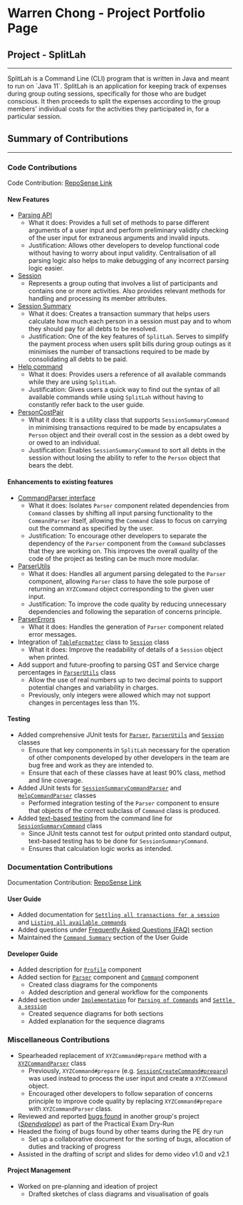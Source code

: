 # Warren Chong - Project Portfolio Page

## Project - SplitLah
<hr>
SplitLah is a Command Line (CLI) program that is written in Java and meant to run on `Java 11`. SplitLah is an 
application for keeping track of expenses during group outing sessions, specifically for those 
who are budget conscious. It then proceeds to split the expenses according to the group members' individual costs for 
the activities they participated in, for a particular session.

## Summary of Contributions
<hr>

### Code Contributions
Code Contribution: [RepoSense Link](https://nus-cs2113-ay2122s2.github.io/tp-dashboard/?search=&sort=totalCommits%20dsc&sortWithin=title&since=2022-02-18&timeframe=commit&mergegroup=&groupSelect=groupByRepos&breakdown=true&checkedFileTypes=docs~functional-code~test-code~other&tabOpen=true&tabType=authorship&tabAuthor=warrencxw&tabRepo=AY2122S2-CS2113T-T10-1%2Ftp%5Bmaster%5D&authorshipIsMergeGroup=false&authorshipFileTypes=functional-code~test-code~other&authorshipIsBinaryFileTypeChecked=false)

#### New Features
* [Parsing API](https://github.com/AY2122S2-CS2113T-T10-1/tp/tree/master/src/main/java/seedu/splitlah/parser)
   * What it does: Provides a full set of methods to parse different arguments of a user input
     and perform preliminary validity checking of the user input for extraneous arguments and invalid inputs.
   * Justification: Allows other developers to develop functional code without having to worry about input validity.
     Centralisation of all parsing logic also helps to make debugging of any incorrect parsing logic easier.
* [Session](https://github.com/AY2122S2-CS2113T-T10-1/tp/blob/master/src/main/java/seedu/splitlah/data/Session.java)
   * Represents a group outing that involves a list of participants and contains one or more activities.
     Also provides relevant methods for handling and processing its member attributes.
* [Session Summary](https://github.com/AY2122S2-CS2113T-T10-1/tp/blob/master/src/main/java/seedu/splitlah/command/SessionSummaryCommand.java)
   * What it does: Creates a transaction summary that helps users calculate how much each person in a session
     must pay and to whom they should pay for all debts to be resolved.
   * Justification: One of the key features of `SplitLah`. Serves to simplify the payment process when users split
     bills during group outings as it minimises the number of transactions required to be made by consolidating all
     debts to be paid.
* [Help command](https://github.com/AY2122S2-CS2113T-T10-1/tp/blob/master/src/main/java/seedu/splitlah/command/HelpCommand.java)
   * What it does: Provides users a reference of all available commands while they are using `SplitLah`.
   * Justification: Gives users a quick way to find out the syntax of all available commands while using `SplitLah` 
     without having to constantly refer back to the user guide.
* [PersonCostPair](https://github.com/AY2122S2-CS2113T-T10-1/tp/blob/master/src/main/java/seedu/splitlah/util/PersonCostPair.java)
   * What it does: It is a utility class that supports `SessionSummaryCommand` in minimising transactions required to be
     made by encapsulates a `Person` object and their overall cost in the session as a debt owed by or owed to an individual.
   * Justification: Enables `SessionSummaryCommand` to sort all debts in the session without losing the ability to
     refer to the `Person` object that bears the debt.

#### Enhancements to existing features
 * [CommandParser interface](https://github.com/AY2122S2-CS2113T-T10-1/tp/blob/master/src/main/java/seedu/splitlah/parser/commandparser/CommandParser.java)
   * What it does: Isolates `Parser` component related dependencies from `Command` classes by shifting all input parsing
     functionality to the `CommandParser` itself, allowing the `Command` class to focus on carrying out the command
     as specified by the user.
   * Justification: To encourage other developers to separate the dependency of the `Parser` component from the `Command`
     subclasses that they are working on. This improves the overall quality of the code of the project as testing can be
     much more modular.
 * [ParserUtils](https://github.com/AY2122S2-CS2113T-T10-1/tp/blob/master/src/main/java/seedu/splitlah/parser/ParserUtils.java)
   * What it does: Handles all argument parsing delegated to the `Parser` component, allowing `Parser` class to
     have the sole purpose of returning an `XYZCommand` object corresponding to the given user input.
   * Justification: To improve the code quality by reducing unnecessary dependencies and following the separation of
     concerns principle.
 * [ParserErrors](https://github.com/AY2122S2-CS2113T-T10-1/tp/blob/master/src/main/java/seedu/splitlah/parser/ParserErrors.java)
   * What it does: Handles the generation of `Parser` component related error messages.
 * Integration of [`TableFormatter`](https://github.com/AY2122S2-CS2113T-T10-1/tp/blob/master/src/main/java/seedu/splitlah/ui/TableFormatter.java) class to 
   [`Session`](https://github.com/AY2122S2-CS2113T-T10-1/tp/blob/master/src/main/java/seedu/splitlah/data/Session.java) class
   * What it does: Improve the readability of details of a `Session` object when printed.
 * Add support and future-proofing to parsing GST and Service charge percentages in [`ParserUtils`](https://github.com/AY2122S2-CS2113T-T10-1/tp/blob/master/src/main/java/seedu/splitlah/parser/ParserUtils.java) class
   * Allow the use of real numbers up to two decimal points to support potential changes and variability in charges.
   * Previously, only integers were allowed which may not support changes in percentages less than 1%.

#### Testing
 * Added comprehensive JUnit tests for
   [`Parser`](https://github.com/AY2122S2-CS2113T-T10-1/tp/blob/master/src/test/java/seedu/splitlah/parser/ParserTest.java),
   [`ParserUtils`](https://github.com/AY2122S2-CS2113T-T10-1/tp/blob/master/src/test/java/seedu/splitlah/parser/ParserUtilsTest.java) and 
   [`Session`](https://github.com/AY2122S2-CS2113T-T10-1/tp/blob/master/src/test/java/seedu/splitlah/data/SessionTest.java) classes
   * Ensure that key components in `SplitLah` necessary for the operation of other components developed by other
     developers in the team are bug free and work as they are intended to.
   * Ensure that each of these classes have at least 90% class, method and line coverage.
 * Added JUnit tests for
   [`SessionSummaryCommandParser`](https://github.com/AY2122S2-CS2113T-T10-1/tp/blob/master/src/test/java/seedu/splitlah/parser/commandparser/SessionSummaryCommandParserTest.java) and 
   [`HelpCommandParser`](https://github.com/AY2122S2-CS2113T-T10-1/tp/blob/master/src/test/java/seedu/splitlah/parser/commandparser/HelpCommandParserTest.java) classes
   * Performed integration testing of the `Parser` component to ensure that objects of the correct subclass of
     `Command` class is produced.
 * Added [text-based testing](https://github.com/AY2122S2-CS2113T-T10-1/tp/tree/master/text-ui-test)
   from the command line for [`SessionSummaryCommand`](https://github.com/AY2122S2-CS2113T-T10-1/tp/blob/master/src/main/java/seedu/splitlah/command/SessionSummaryCommand.java) class
   * Since JUnit tests cannot test for output printed onto standard output, text-based testing has to be done for `SessionSummaryCommand`.
   * Ensures that calculation logic works as intended.

### Documentation Contributions
Documentation Contribution: [RepoSense Link](https://nus-cs2113-ay2122s2.github.io/tp-dashboard/?search=&sort=totalCommits%20dsc&sortWithin=title&since=2022-02-18&timeframe=commit&mergegroup=&groupSelect=groupByRepos&breakdown=true&checkedFileTypes=docs~functional-code~test-code~other&tabOpen=true&tabType=authorship&tabAuthor=warrencxw&tabRepo=AY2122S2-CS2113T-T10-1%2Ftp%5Bmaster%5D&authorshipIsMergeGroup=false&authorshipFileTypes=docs&authorshipIsBinaryFileTypeChecked=false)

#### User Guide
 * Added documentation for 
   [`Settling all transactions for a session`](https://ay2122s2-cs2113t-t10-1.github.io/tp/UserGuide.html#settling-all-transactions-for-a-session-session-summary) and
   [`Listing all available commands`](https://ay2122s2-cs2113t-t10-1.github.io/tp/UserGuide.html#listing-all-available-commands-help)
 * Added questions under [Frequently Asked Questions (FAQ)](https://ay2122s2-cs2113t-t10-1.github.io/tp/UserGuide.html#faq) section
 * Maintained the [`Command Summary`](https://ay2122s2-cs2113t-t10-1.github.io/tp/UserGuide.html#command-summary) section of the User Guide

#### Developer Guide
 * Added description for [`Profile`](https://ay2122s2-cs2113t-t10-1.github.io/tp/DeveloperGuide.html#profile-component) component
 * Added section for [`Parser`](https://ay2122s2-cs2113t-t10-1.github.io/tp/DeveloperGuide.html#parser-component) component and 
   [`Command`](https://ay2122s2-cs2113t-t10-1.github.io/tp/DeveloperGuide.html#command-component) component
   * Created class diagrams for the components
   * Added description and general workflow for the components
 * Added section under [`Implementation`](https://ay2122s2-cs2113t-t10-1.github.io/tp/DeveloperGuide.html#implementation) for 
   [`Parsing of Commands`](https://ay2122s2-cs2113t-t10-1.github.io/tp/DeveloperGuide.html#parsing-of-commands) and 
   [`Settle a session`](https://ay2122s2-cs2113t-t10-1.github.io/tp/DeveloperGuide.html#settle-a-session)
   * Created sequence diagrams for both sections
   * Added explanation for the sequence diagrams

### Miscellaneous Contributions
 * Spearheaded replacement of `XYZCommand#prepare` method with a [`XYZCommandParser`](https://github.com/AY2122S2-CS2113T-T10-1/tp/tree/master/src/main/java/seedu/splitlah/parser/commandparser) class
   * Previously, `XYZCommand#prepare` (e.g. [`SessionCreateCommand#prepare`](https://github.com/AY2122S2-CS2113T-T10-1/tp/commit/5b05ce84aa13841db2383fad527184aca772fb33))
     was used instead to process the user input and create a `XYZCommand` object.
   * Encouraged other developers to follow separation of concerns principle to improve code quality by replacing
     `XYZCommand#prepare` with `XYZCommandParser` class.
 * Reviewed and reported [bugs found](https://github.com/warrencxw/ped/issues) in another group's project ([_Spendvalope_](https://ay2122s2-cs2113-f12-1.github.io/tp/))
   as part of the Practical Exam Dry-Run
 * Headed the fixing of bugs found by other teams during the PE dry run
    * Set up a collaborative document for the sorting of bugs, allocation of duties and tracking of progress
 * Assisted in the drafting of script and slides for demo video v1.0 and v2.1

#### Project Management
* Worked on pre-planning and ideation of project
  * Drafted sketches of class diagrams and visualisation of goals
